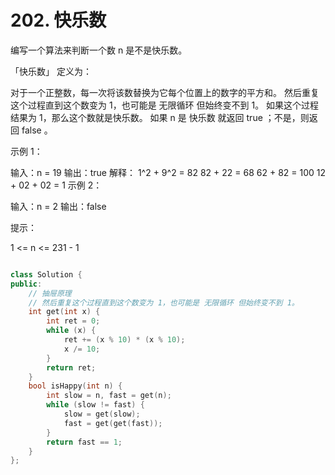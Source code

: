 # 202. 快乐数

编写一个算法来判断一个数 n 是不是快乐数。

「快乐数」 定义为：

对于一个正整数，每一次将该数替换为它每个位置上的数字的平方和。
然后重复这个过程直到这个数变为 1，也可能是 无限循环 但始终变不到 1。
如果这个过程 结果为 1，那么这个数就是快乐数。
如果 n 是 快乐数 就返回 true ；不是，则返回 false 。

 

示例 1：

输入：n = 19
输出：true
解释：
1^2 + 9^2 = 82
82 + 22 = 68
62 + 82 = 100
12 + 02 + 02 = 1
示例 2：

输入：n = 2
输出：false
 

提示：

1 <= n <= 231 - 1

```cpp

class Solution {
public:
    // 抽屉原理
    // 然后重复这个过程直到这个数变为 1，也可能是 无限循环 但始终变不到 1。
    int get(int x) {
        int ret = 0;
        while (x) {
            ret += (x % 10) * (x % 10);
            x /= 10;
        }
        return ret;
    }
    bool isHappy(int n) {
        int slow = n, fast = get(n);
        while (slow != fast) {
            slow = get(slow);
            fast = get(get(fast));
        }
        return fast == 1;
    }
};

```